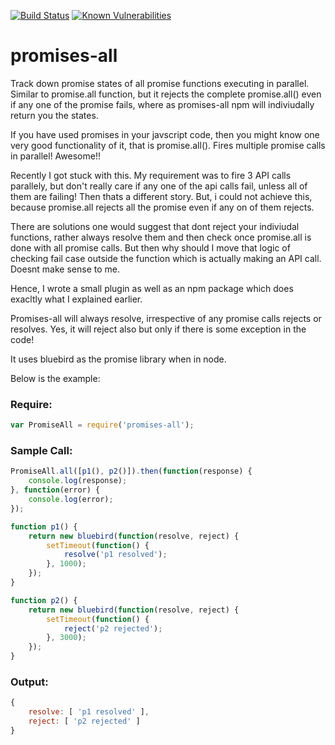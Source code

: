 [![Build Status][travis-image]][travis-url] [![Known Vulnerabilities][vulnerability-image]][vulnerability-url]

# promises-all
Track down promise states of all promise functions executing in parallel. Similar to promise.all function, but it rejects the complete promise.all() even if any one of the promise fails, where as promises-all npm will indiviudally return you the states.

If you have used promises in your javscript code, then you might know one very good functionality of it, that is promise.all(). Fires multiple promise calls in parallel! Awesome!!

Recently I got stuck with this. My requirement was to fire 3 API calls parallely, but don't really care if any one of the api calls fail, unless all of them are failing! Then thats a different story. But, i could not achieve this, because promise.all rejects all the promise even if any on of them rejects.

There are solutions one would suggest that dont reject your indiviudal functions, rather always resolve them and then check once promise.all is done with all promise calls. But then why should I move that logic of checking fail case outside the function which is actually making an API call. Doesnt make sense to me.

Hence, I wrote a small plugin as well as an npm package which does exacltly what I explained earlier.

Promises-all will always resolve, irrespective of any promise calls rejects or resolves. Yes, it will reject also but only if there is some exception in the code!

It uses bluebird as the promise library when in node.

Below is the example:

### Require:
```javascript
var PromiseAll = require('promises-all');
```

### Sample Call:
```javascript
PromiseAll.all([p1(), p2()]).then(function(response) {
	console.log(response);
}, function(error) {
	console.log(error);
});

function p1() {
	return new bluebird(function(resolve, reject) {
		setTimeout(function() {
			resolve('p1 resolved');
		}, 1000);
	});	
}

function p2() {
	return new bluebird(function(resolve, reject) {
		setTimeout(function() {
			reject('p2 rejected');
		}, 3000);
	});	
}
```

### Output:
```javascript
{
	resolve: [ 'p1 resolved' ],
	reject: [ 'p2 rejected' ] 
}
```
[travis-url]: https://travis-ci.org/BhargavThakrar/promises-all
[travis-image]: https://travis-ci.org/BhargavThakrar/promises-all.svg?branch=master

[vulnerability-image]: https://snyk.io/test/github/bhargavthakrar/promises-all/badge.svg
[vulnerability-url]: https://snyk.io/test/github/bhargavthakrar/promises-all
